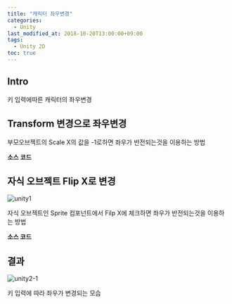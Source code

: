 ```yaml
---
title: "캐릭터 좌우변경"
categories: 
  - Unity
last_modified_at: 2018-10-20T13:00:00+09:00
tags: 
  - Unity 2D
toc: true
---
```


## Intro

키 입력에따른 캐릭터의 좌우변경


## Transform 변경으로 좌우변경

부모오브젝트의 Scale X의 값을 -1로하면 좌우가 반전되는것을 이용하는 방법

**소스 코드**


<script src="https://gist.github.com/lesslate/54b63350baf573dbe893003aa146fcaa.js"></script>

## 자식 오브젝트 Flip X로 변경 

![unity1](https://github.com/lesslate/blog/blob/master/assets/img/Unity/unity2-2.png?raw=true)

자식 오브젝트인 Sprite 컴포넌트에서 Filp X에 체크하면 좌우가 반전되는것을 이용하는 방법

**소스 코드**

<script src="https://gist.github.com/lesslate/2d781da3ae40e0833f936942a45cfdf4.js"></script>



## 결과

![unity2-1](https://github.com/lesslate/blog/blob/master/assets/img/Unity/unity2-1.gif?raw=true)

키 입력에 따라 좌우가 변경되는 모습